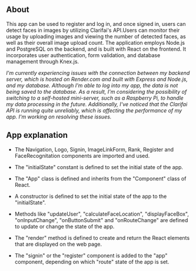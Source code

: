 ## About
 This app can be used to register and log in, and once signed in, users can detect faces in images by utilizing Clarifai's API.Users can monitor their usage by uploading images and viewing the number of detected faces, as well as their overall image upload count. The application employs Node.js and PostgreSQL on the backend, and is built with React on the frontend. It incorporates user authentication, form validation, and database management through Knex.js.
 
 
 *I'm currently experiencing issues with the connection between my backend server, which is hosted on Render.com and built with Express and Node.js, and my database. Although I'm able to log into my app, the data is not being saved to the database. As a result, I'm considering the possibility of switching to a self-hosted mini-server, such as a Raspberry Pi, to handle my data processing in the future.
Additionally, I've noticed that the Clarifai API is running quite unreliably, which is affecting the performance of my app. I'm working on resolving these issues.*

## App explanation

- The Navigation, Logo, Signin, ImageLinkForm, Rank, Register and FaceRecognitation components are imported and used.

- The "initialState" constant is defined to set the initial state of the app.

- The "App" class is defined and inherits from the "Component" class of React.

- A constructor is defined to set the initial state of the app to the "initialState".

- Methods like "updateUser", "calculateFaceLocation", "displayFaceBox", "onInputChange", "onButtonSubmit" and "onRouteChange" are defined to update or change the state of the app.

- The "render" method is defined to create and return the React elements that are displayed on the web page.

- The "signin" or the "register" component is added to the "app" component, depending on which "route" state of the app is set.
